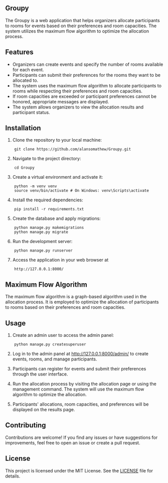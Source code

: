 ## Groupy

The Groupy is a web application that helps organizers allocate participants to rooms for events based on their preferences and room capacities. The system utilizes the maximum flow algorithm to optimize the allocation process.

## Features

- Organizers can create events and specify the number of rooms available for each event.
- Participants can submit their preferences for the rooms they want to be allocated to.
- The system uses the maximum flow algorithm to allocate participants to rooms while respecting their preferences and room capacities.
- If room capacities are exceeded or participant preferences cannot be honored, appropriate messages are displayed.
- The system allows organizers to view the allocation results and participant status.

## Installation

1. Clone the repository to your local machine:

```
    git clone https://github.com/alansomathew/Groupy.git
```

2. Navigate to the project directory:


```
    cd Groupy
```

3. Create a virtual environment and activate it:

```
    python -m venv venv
    source venv/bin/activate # On Windows: venv\Scripts\activate
```

4. Install the required dependencies:

``````
    pip install -r requirements.txt
``````

5. Create the database and apply migrations:

``````
    python manage.py makemigrations
    python manage.py migrate
``````

6. Run the development server:

``````
    python manage.py runserver
``````

7. Access the application in your web browser at 
``````
    http://127.0.0.1:8000/
``````

## Maximum Flow Algorithm

The maximum flow algorithm is a graph-based algorithm used in the allocation process. It is employed to optimize the allocation of participants to rooms based on their preferences and room capacities.

## Usage

1. Create an admin user to access the admin panel:
``````
    python manage.py createsuperuser
``````

2. Log in to the admin panel at http://127.0.0.1:8000/admin/ to create events, rooms, and manage participants.

3. Participants can register for events and submit their preferences through the user interface.

4. Run the allocation process by visiting the allocation page or using the management command. The system will use the maximum flow algorithm to optimize the allocation.

5. Participants' allocations, room capacities, and preferences will be displayed on the results page.

## Contributing

Contributions are welcome! If you find any issues or have suggestions for improvements, feel free to open an issue or create a pull request.

## License

This project is licensed under the MIT License. See the [LICENSE](LICENSE) file for details.



